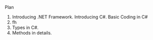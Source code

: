 Plan

1. Introducing .NET Framework. Introducing C#. Basic Coding in C#
  1. fh
2. Types in C#.
3. Methods in details.
